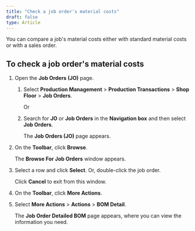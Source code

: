 ```yaml
---
title: "Check a job order's material costs"
draft: false
type: Article
---
```


You can compare a job's material costs either with standard material costs or with a sales order.

## To check a job order's material costs

1. Open the **Job Orders (JO)** page.

   1. Select **Production Management** > **Production Transactions** > **Shop Floor** > **Job Orders**.

        Or

   2. Search for **JO** or **Job Orders** in the **Navigation box** and then select **Job Orders**.

       The **Job Orders (JO)** page appears.

2. On the **Toolbar**, click **Browse**.

    The **Browse For Job Orders** window appears.

3. Select a row and click **Select**. Or, double-click the job order.

    Click **Cancel** to exit from this window.

4. On the **Toolbar**, click **More Actions**.

5. Select **More Actions** > **Actions** > **BOM Detail**.

    The **Job Order Detailed BOM** page appears, where you can view the information you need.

​